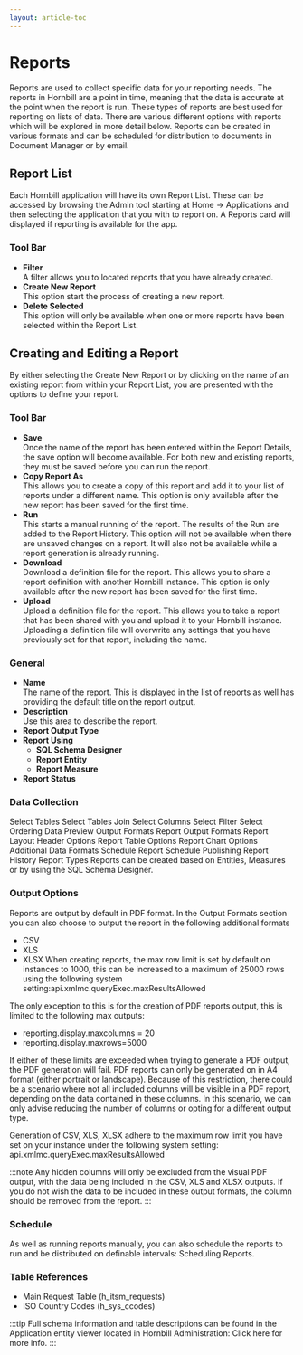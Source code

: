 ```yaml
---
layout: article-toc
---
```

# Reports
Reports are used to collect specific data for your reporting needs. The reports in Hornbill are a point in time, meaning that the data is accurate at the point when the report is run. These types of reports are best used for reporting on lists of data. There are various different options with reports which will be explored in more detail below. Reports can be created in various formats and can be scheduled for distribution to documents in Document Manager or by email.

## Report List
Each Hornbill application will have its own Report List. These can be accessed by browsing the Admin tool starting at Home -> Applications and then selecting the application that you with to report on. A Reports card will displayed if reporting is available for the app.

### Tool Bar
* **Filter**<br>A filter allows you to located reports that you have already created.
* **Create New Report**<br>This option start the process of creating a new report.
* **Delete Selected**<br>This option will only be available when one or more reports have been selected within the Report List.

## Creating and Editing a Report
By either selecting the Create New Report or by clicking on the name of an existing report from within your Report List, you are presented with the options to define your report.

### Tool Bar
* **Save**<br>Once the name of the report has been entered within the Report Details, the save option will become available. For both new and existing reports, they must be saved before you can run the report.
* **Copy Report As**<br>This allows you to create a copy of this report and add it to your list of reports under a different name. This option is only available after the new report has been saved for the first time.
* **Run**<br>This starts a manual running of the report. The results of the Run are added to the Report History. This option will not be available when there are unsaved changes on a report. It will also not be available while a report generation is already running.
* **Download**<br>Download a definition file for the report. This allows you to share a report definition with another Hornbill instance. This option is only available after the new report has been saved for the first time.
* **Upload**<br>Upload a definition file for the report. This allows you to take a report that has been shared with you and upload it to your Hornbill instance. Uploading a definition file will overwrite any settings that you have previously set for that report, including the name.

### General
* **Name**<br>The name of the report. This is displayed in the list of reports as well has providing the default title on the report output.
* **Description**<br>Use this area to describe the report.
* **Report Output Type**<br>
* **Report Using**<br>
    * **SQL Schema Designer**<br>
    * **Report Entity**<br>
    * **Report Measure**<br>
* **Report Status**

### Data Collection
Select Tables
Select Tables
Join
Select Columns
Select Filter
Select Ordering
Data Preview
Output Formats
Report Output Formats
Report Layout
Header Options
Report Table Options
Report Chart Options
Additional Data Formats
Schedule
Report Schedule
Publishing
Report History
Report Types
Reports can be created based on Entities, Measures or by using the SQL Schema Designer.

### Output Options
Reports are output by default in PDF format. In the Output Formats section you can also choose to output the report in the following additional formats

* CSV
* XLS
* XLSX
When creating reports, the max row limit is set by default on instances to 1000, this can be increased to a maximum of 25000 rows using the following system setting:api.xmlmc.queryExec.maxResultsAllowed

The only exception to this is for the creation of PDF reports output, this is limited to the following max outputs:
* reporting.display.maxcolumns = 20
* reporting.display.maxrows=5000

If either of these limits are exceeded when trying to generate a PDF output, the PDF generation will fail. PDF reports can only be generated on in A4 format (either portrait or landscape). Because of this restriction, there could be a scenario where not all included columns will be visible in a PDF report, depending on the data contained in these columns. In this scenario, we can only advise reducing the number of columns or opting for a different output type.

Generation of CSV, XLS, XLSX adhere to the maximum row limit you have set on your instance under the following system setting: api.xmlmc.queryExec.maxResultsAllowed

:::note
Any hidden columns will only be excluded from the visual PDF output, with the data being included in the CSV, XLS and XLSX outputs. If you do not wish the data to be included in these output formats, the column should be removed from the report.
:::

### Schedule
As well as running reports manually, you can also schedule the reports to run and be distributed on definable intervals: Scheduling Reports.

### Table References
* Main Request Table (h_itsm_requests)
* ISO Country Codes (h_sys_ccodes)

:::tip
Full schema information and table descriptions can be found in the Application entity viewer located in Hornbill Administration: Click here for more info.
:::

<!--https://wiki.hornbill.com/index.php?title=Reports-->